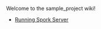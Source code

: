 Welcome to the sample_project wiki!

* [Running Spork Server] 

[Running Spork Server]: https://github.com/perfectionist/sample_project/wiki/Running-Spork-in-RubyMine

